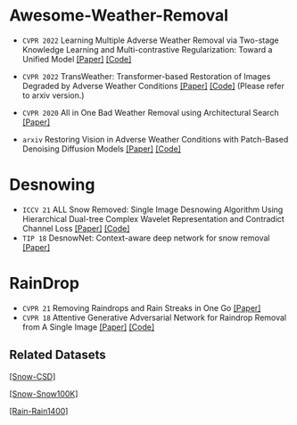 # Awesome-Weather-Removal

* `CVPR 2022` Learning Multiple Adverse Weather Removal via Two-stage Knowledge Learning and Multi-contrastive Regularization: Toward a Unified Model [[Paper]](https://openaccess.thecvf.com/content/CVPR2022/papers/Chen_Learning_Multiple_Adverse_Weather_Removal_via_Two-Stage_Knowledge_Learning_and_CVPR_2022_paper.pdf) [[Code]](https://github.com/fingerk28/Two-stage-Knowledge-For-Multiple-Adverse-Weather-Removal)

* `CVPR 2022` TransWeather: Transformer-based Restoration of Images Degraded by Adverse Weather Conditions [[Paper]](https://arxiv.org/pdf/2111.14813.pdf) [[Code]](https://jeya-maria-jose.github.io/transweather-web/)   (Please refer to arxiv version.)

* `CVPR 2020` All in One Bad Weather Removal using Architectural Search
 [[Paper]](https://openaccess.thecvf.com/content_CVPR_2020/papers/Li_All_in_One_Bad_Weather_Removal_Using_Architectural_Search_CVPR_2020_paper.pdf)

* `arxiv`  Restoring Vision in Adverse Weather Conditions with Patch-Based Denoising Diffusion Models  [[Paper]]( https://arxiv.org/abs/2207.14626) [[Code]](https://github.com/IGITUGraz/WeatherDiffusion) 

# Desnowing
* `ICCV 21` ALL Snow Removed: Single Image Desnowing Algorithm Using Hierarchical Dual-tree Complex Wavelet Representation and Contradict Channel Loss [[Paper]](https://openaccess.thecvf.com/content/ICCV2021/papers/Chen_ALL_Snow_Removed_Single_Image_Desnowing_Algorithm_Using_Hierarchical_Dual-Tree_ICCV_2021_paper.pdf) [[Code]](https://github.com/weitingchen83/ICCV2021-Single-Image-Desnowing-HDCWNet)  
* `TIP 18` DesnowNet: Context-aware deep network for snow removal [[Paper]](https://ieeexplore.ieee.org/abstract/document/8291596)

# RainDrop
* `CVPR 21` Removing Raindrops and Rain Streaks in One Go [[Paper]](https://openaccess.thecvf.com/content/CVPR2021/papers/Quan_Removing_Raindrops_and_Rain_Streaks_in_One_Go_CVPR_2021_paper.pdf)
* `CVPR 18` Attentive Generative Adversarial Network for Raindrop Removal from A Single Image [[Paper]](TBA) [[Code]](https://github.com/rui1996/DeRaindrop)  


## Related Datasets
 [[Snow-CSD]](https://github.com/weitingchen83/ICCV2021-Single-Image-Desnowing-HDCWNet)  
 
 [[Snow-Snow100K]](https://sites.google.com/view/yunfuliu/desnownet)  
 
 [[Rain-Rain1400]](https://xueyangfu.github.io/projects/cvpr2017.html)  



 

